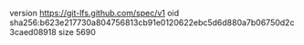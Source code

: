 version https://git-lfs.github.com/spec/v1
oid sha256:b623e217730a804756813cb91e0120622ebc5d6d880a7b06750d2c3caed08918
size 5690
